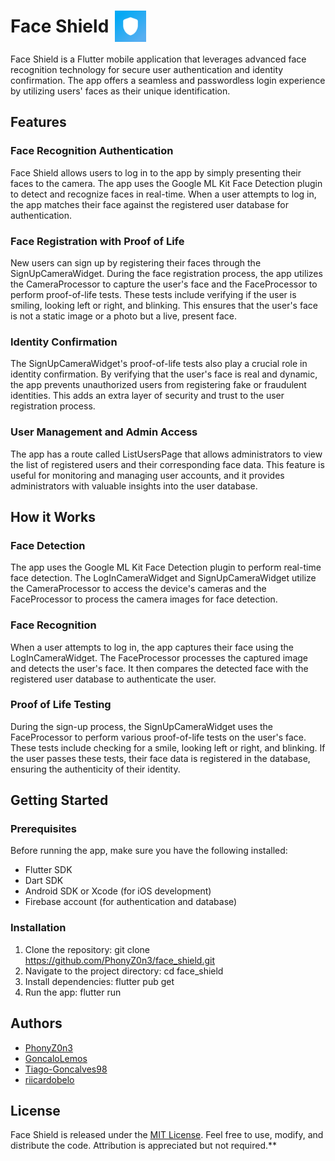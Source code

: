 <h1 style="display: flex; align-items: center;">
  Face Shield
  <img src="assets/images/icon.png" alt="Face Shield Logo" width="50" style="margin-left: 10px;"/>
</h1>
Face Shield is a Flutter mobile application that leverages advanced face recognition technology for secure user authentication and identity confirmation. The app offers a seamless and passwordless login experience by utilizing users' faces as their unique identification.

## Features

### Face Recognition Authentication

Face Shield allows users to log in to the app by simply presenting their faces to the camera. The app uses the Google ML Kit Face Detection plugin to detect and recognize faces in real-time. When a user attempts to log in, the app matches their face against the registered user database for authentication.

### Face Registration with Proof of Life

New users can sign up by registering their faces through the SignUpCameraWidget. During the face registration process, the app utilizes the CameraProcessor to capture the user's face and the FaceProcessor to perform proof-of-life tests. These tests include verifying if the user is smiling, looking left or right, and blinking. This ensures that the user's face is not a static image or a photo but a live, present face.

### Identity Confirmation

The SignUpCameraWidget's proof-of-life tests also play a crucial role in identity confirmation. By verifying that the user's face is real and dynamic, the app prevents unauthorized users from registering fake or fraudulent identities. This adds an extra layer of security and trust to the user registration process.

### User Management and Admin Access

The app has a route called ListUsersPage that allows administrators to view the list of registered users and their corresponding face data. This feature is useful for monitoring and managing user accounts, and it provides administrators with valuable insights into the user database.

## How it Works

### Face Detection

The app uses the Google ML Kit Face Detection plugin to perform real-time face detection. The LogInCameraWidget and SignUpCameraWidget utilize the CameraProcessor to access the device's cameras and the FaceProcessor to process the camera images for face detection.

### Face Recognition

When a user attempts to log in, the app captures their face using the LogInCameraWidget. The FaceProcessor processes the captured image and detects the user's face. It then compares the detected face with the registered user database to authenticate the user.

### Proof of Life Testing

During the sign-up process, the SignUpCameraWidget uses the FaceProcessor to perform various proof-of-life tests on the user's face. These tests include checking for a smile, looking left or right, and blinking. If the user passes these tests, their face data is registered in the database, ensuring the authenticity of their identity.

## Getting Started

### Prerequisites

Before running the app, make sure you have the following installed:

- Flutter SDK
- Dart SDK
- Android SDK or Xcode (for iOS development)
- Firebase account (for authentication and database)

### Installation

1. Clone the repository: git clone https://github.com/PhonyZ0n3/face_shield.git
2. Navigate to the project directory: cd face_shield
3. Install dependencies: flutter pub get
4. Run the app: flutter run

## Authors

- [PhonyZ0n3](https://github.com/PhonyZ0n3)
- [GoncaloLemos](https://github.com/GoncaloLemos)
- [Tiago-Goncalves98](https://github.com/Tiago-Goncalves98)
- [riicardobelo](https://github.com/riicardobelo)

## License

Face Shield is released under the [MIT License](LICENSE). Feel free to use, modify, and distribute the code. Attribution is appreciated but not required.**

